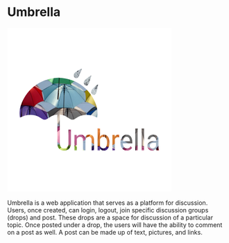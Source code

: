 # Umbrella

![Umbrella Logo](src/main/resources/static/images/umbrella-logo.png)

Umbrella is a web application that serves as a platform for discussion. Users, once created, can login, logout, join specific discussion groups (drops) and post. These drops are a space for discussion of a particular topic. Once posted under a drop, the users will have the ability to comment on a post as well. A post can be made up of text, pictures, and links.
